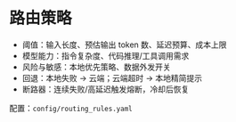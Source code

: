 # 路由策略

- 阈值：输入长度、预估输出 token 数、延迟预算、成本上限
- 模型能力：指令复杂度、代码推理/工具调用需求
- 风险与敏感：本地优先策略、数据外发开关
- 回退：本地失败 -> 云端；云端超时 -> 本地精简提示
- 断路器：连续失败/高延迟触发熔断，冷却后恢复

配置：`config/routing_rules.yaml`





